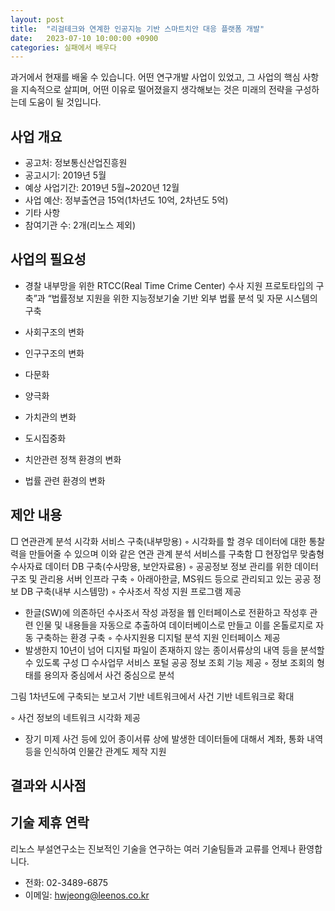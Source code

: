 ```yaml
---
layout: post
title:  "리걸테크와 연계한 인공지능 기반 스마트치안 대응 플랫폼 개발"
date:   2023-07-10 10:00:00 +0900
categories: 실패에서 배우다
---
```

과거에서 현재를 배울 수 있습니다. 어떤 연구개발 사업이 있었고, 그 사업의 핵심 사항을 지속적으로 살피며, 어떤 이유로 떨어졌을지 생각해보는 것은 미래의 전략을 구성하는데 도움이 될 것입니다.

사업 개요
---
- 공고처: 정보통신산업진흥원
- 공고시기: 2019년 5월
- 예상 사업기간: 2019년 5월~2020년 12월
- 사업 예산: 정부출연금 15억(1차년도 10억, 2차년도 5억)
- 기타 사항
- 참여기관 수: 2개(리노스 제외)

사업의 필요성
---
- 경찰 내부망을 위한 RTCC(Real Time Crime Center) 수사 지원 프로토타입의 구축”과 “법률정보 지원을 위한 지능정보기술 기반 외부 법률 분석 및 자문 시스템의 구축

- 사회구조의 변화
- 인구구조의 변화
- 다문화
- 양극화
- 가치관의 변화
- 도시집중화
- 치안관련 정책 환경의 변화
- 법률 관련 환경의 변화


제안 내용
---
□ 연관관계 분석 시각화 서비스 구축(내부망용)
◦ 시각화를 할 경우 데이터에 대한 통찰력을 만들어줄 수 있으며 이와 같은 연관 관계 분석 서비스를 구축함
□ 현장업무 맞춤형 수사자료 데이터 DB 구축(수사망용, 보안자료용)
◦ 공공정보 정보 관리를 위한 데이터 구조 및 관리용 서버 인프라 구축
◦ 아래아한글, MS워드 등으로 관리되고 있는 공공 정보 DB 구축(내부 시스템망)
◦ 수사조서 작성 지원 프로그램 제공
- 한글(SW)에 의존하던 수사조서 작성 과정을 웹 인터페이스로 전환하고 작성후 관련 인물 및 내용들을 자동으로 추출하여 데이터베이스로 만들고 이를 온톨로지로 자동 구축하는 환경 구축
◦ 수사지원용 디지털 분석 지원 인터페이스 제공
- 발생한지 10년이 넘어 디지털 파일이 존재하지 않는 종이서류상의 내역 등을 분석할 수 있도록 구성
□ 수사업무 서비스 포털 공공 정보 조회 기능 제공
◦ 정보 조회의 형태를 용의자 중심에서 사건 중심으로 분석

그림  1차년도에 구축되는 보고서 기반 네트워크에서 사건 기반 네트워크로 확대

◦ 사건 정보의 네트워크 시각화 제공
- 장기 미제 사건 등에 있어 종이서류 상에 발생한 데이터들에 대해서 계좌, 통화 내역 등을 인식하여 인물간 관계도 제작 지원


결과와 시사점
---


기술 제휴 연락
-----
리노스 부설연구소는 진보적인 기술을 연구하는 여러 기술팀들과 교류를 언제나 환영합니다.

- 전화: 02-3489-6875
- 이메일: hwjeong@leenos.co.kr
